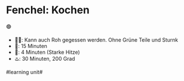 # Fenchel: Kochen
🟢

- 👨‍🍳: Kann auch Roh gegessen werden. Ohne Grüne Teile und Sturnk
- 🍵: 15 Minuten
- 🍳: 4 Minuten (Starke Hitze)
- ♨️: 30 Minuten, 200 Grad


#learning unit#